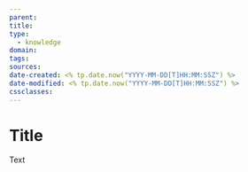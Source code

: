 ```yaml
---
parent: 
title: 
type:
  - knowledge
domain: 
tags: 
sources: 
date-created: <% tp.date.now("YYYY-MM-DD[T]HH:MM:SSZ") %>
date-modified: <% tp.date.now("YYYY-MM-DD[T]HH:MM:SSZ") %>
cssclasses:
---
```


# Title

Text